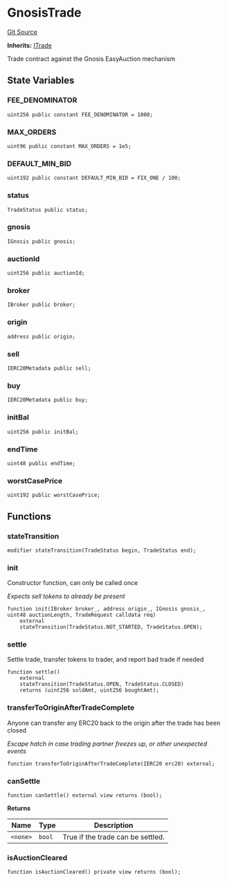 # GnosisTrade
[Git Source](https://github.com/larrythecucumber321/protocol/blob/aabf2c9d4120808940fb3be9193cb66ea71ac351/contracts/plugins/trading/GnosisTrade.sol)

**Inherits:**
[ITrade](/tools/docgen/src/contracts/interfaces/ITrade.sol/interface.ITrade.md)

Trade contract against the Gnosis EasyAuction mechanism


## State Variables
### FEE_DENOMINATOR

```solidity
uint256 public constant FEE_DENOMINATOR = 1000;
```


### MAX_ORDERS

```solidity
uint96 public constant MAX_ORDERS = 1e5;
```


### DEFAULT_MIN_BID

```solidity
uint192 public constant DEFAULT_MIN_BID = FIX_ONE / 100;
```


### status

```solidity
TradeStatus public status;
```


### gnosis

```solidity
IGnosis public gnosis;
```


### auctionId

```solidity
uint256 public auctionId;
```


### broker

```solidity
IBroker public broker;
```


### origin

```solidity
address public origin;
```


### sell

```solidity
IERC20Metadata public sell;
```


### buy

```solidity
IERC20Metadata public buy;
```


### initBal

```solidity
uint256 public initBal;
```


### endTime

```solidity
uint48 public endTime;
```


### worstCasePrice

```solidity
uint192 public worstCasePrice;
```


## Functions
### stateTransition


```solidity
modifier stateTransition(TradeStatus begin, TradeStatus end);
```

### init

Constructor function, can only be called once

*Expects sell tokens to already be present*


```solidity
function init(IBroker broker_, address origin_, IGnosis gnosis_, uint48 auctionLength, TradeRequest calldata req)
    external
    stateTransition(TradeStatus.NOT_STARTED, TradeStatus.OPEN);
```

### settle

Settle trade, transfer tokens to trader, and report bad trade if needed


```solidity
function settle()
    external
    stateTransition(TradeStatus.OPEN, TradeStatus.CLOSED)
    returns (uint256 soldAmt, uint256 boughtAmt);
```

### transferToOriginAfterTradeComplete

Anyone can transfer any ERC20 back to the origin after the trade has been closed

*Escape hatch in case trading partner freezes up, or other unexpected events*


```solidity
function transferToOriginAfterTradeComplete(IERC20 erc20) external;
```

### canSettle


```solidity
function canSettle() external view returns (bool);
```
**Returns**

|Name|Type|Description|
|----|----|-----------|
|`<none>`|`bool`|True if the trade can be settled.|


### isAuctionCleared


```solidity
function isAuctionCleared() private view returns (bool);
```

